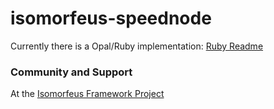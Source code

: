 # isomorfeus-speednode

Currently there is a Opal/Ruby implementation:
[Ruby Readme](https://github.com/isomorfeus/isomorfeus-speednode/tree/master/ruby)

### Community and Support
At the [Isomorfeus Framework Project](http://isomorfeus.com) 
